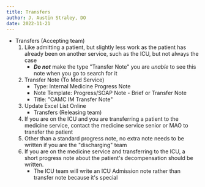 ```yaml
---
title: Transfers
author: J. Austin Straley, DO
date: 2022-11-21
---
```


- Transfers (Accepting team)
  1. Like admitting a patient, but slightly less work as the patient has already been on another service, such as the ICU, but not always the case
     - __*Do not*__ make the type "Transfer Note" you are *unable* to see this note when you go to search for it
  2. Transfer Note (To Med Service)
     - Type: Internal Medicine Progress Note
     - Note Template: Progress/SOAP Note - Brief or Transfer Note
     - Title: "CAMC IM Transfer Note"
  3. Update Excel List Online
     - Transfers (Releasing team)
  4. If you are on the ICU and you are transferring a patient to the medicine service, contact the medicine service senior or MAO to transfer the patient
  5. Other than a standard progress note, no extra note needs to be written if you are the "discharging" team
  6. If you are on the medicine service and transferring to the ICU, a short progress note about the patient's decompensation should be written.
      - The ICU team will write an ICU Admission note rather than transfer note because it's special
